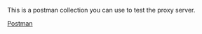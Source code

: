 This is a postman collection you can use to test the proxy server.

[Postman](https://www.postman.com/)
